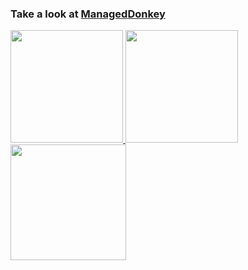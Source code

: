 ### Take a look at [ManagedDonkey](https://github.com/twist84/ManagedDonkey)
<!-- ### Go check out [Blam Creation Suite](https://github.com/ChimpsAtSea/Blam-Creation-Suite#blam-creation-suite) -->

<a href="https://github.com/twist84">
  <img height="180em" src="https://github-readme-stats.vercel.app/api?username=twist84&theme=dark&include_all_commits=true&show_icons=true" />
  <img height="180em" src="https://github-readme-stats.vercel.app/api/top-langs/?username=twist84&theme=dark&layout=compact" />
</a>
<a href="https://wakatime.com/@Twister">
  <img height="185em" src="https://github-readme-stats.vercel.app/api/wakatime?username=Twister&theme=dark&hide_title=true" />
</a>
